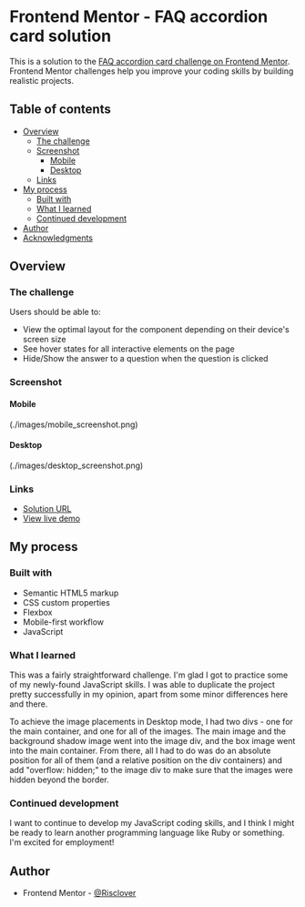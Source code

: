 # Frontend Mentor - FAQ accordion card solution

This is a solution to the [FAQ accordion card challenge on Frontend Mentor](https://www.frontendmentor.io/challenges/faq-accordion-card-XlyjD0Oam). Frontend Mentor challenges help you improve your coding skills by building realistic projects. 

## Table of contents

- [Overview](#overview)
  - [The challenge](#the-challenge)
  - [Screenshot](#screenshot)
    - [Mobile](#mobile)
    - [Desktop](#desktop)
  - [Links](#links)
- [My process](#my-process)
  - [Built with](#built-with)
  - [What I learned](#what-i-learned)
  - [Continued development](#continued-development)
- [Author](#author)
- [Acknowledgments](#acknowledgments)

## Overview

### The challenge

Users should be able to:

- View the optimal layout for the component depending on their device's screen size
- See hover states for all interactive elements on the page
- Hide/Show the answer to a question when the question is clicked

### Screenshot

#### Mobile

(./images/mobile_screenshot.png)

#### Desktop

(./images/desktop_screenshot.png)

### Links

- [Solution URL](https://your-solution-url.com)
- [View live demo](https://risclover.github.io/FAQ-Accordion-Card/)

## My process

### Built with

- Semantic HTML5 markup
- CSS custom properties
- Flexbox
- Mobile-first workflow
- JavaScript

### What I learned

This was a fairly straightforward challenge. I'm glad I got to practice some of my newly-found JavaScript skills. I was able to duplicate the project pretty successfully in my opinion, apart from some minor differences here and there.

To achieve the image placements in Desktop mode, I had two divs - one for the main container, and one for all of the images. The main image and the background shadow image went into the image div, and the box image went into the main container. From there, all I had to do was do an absolute position for all of them (and a relative position on the div containers) and add "overflow: hidden;" to the image div to make sure that the images were hidden beyond the border.  

### Continued development

I want to continue to develop my JavaScript coding skills, and I think I might be ready to learn another programming language like Ruby or something. I'm excited for employment!

## Author

- Frontend Mentor - [@Risclover](https://www.frontendmentor.io/profile/Risclover)